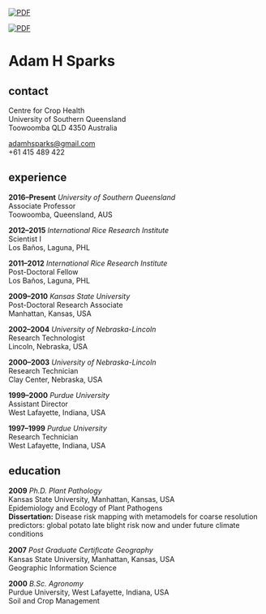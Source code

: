  [![PDF](https://img.shields.io/badge/Download%20Full%20CV-PDF-brightgreen.svg)](https://github.com/adamhsparks/AHSparks_CV/raw/master/AHSparks_CV.pdf)

[![PDF](https://img.shields.io/badge/Download%202--Page%20CV-PDF-yellowgreen.svg)](https://github.com/adamhsparks/AHSparks_CV/raw/master/AHSparks_2_Page_CV.pdf)

# Adam H Sparks
## contact

Centre for Crop Health  
University of Southern Queensland  
Toowoomba QLD 4350 Australia  

adamhsparks@gmail.com  
+61 415 489 422  

## experience

**2016–Present** *University of Southern Queensland*  
Associate Professor  
Toowoomba, Queensland, AUS  

**2012–2015** *International Rice Research Institute*  
Scientist I  
Los Baños, Laguna, PHL  

**2011–2012** *International Rice Research Institute*  
Post-Doctoral Fellow  
Los Baños, Laguna, PHL  

**2009–2010** *Kansas State University*  
Post-Doctoral Research Associate  
Manhattan, Kansas, USA  

**2002–2004** *University of Nebraska-Lincoln*  
Research Technologist  
Lincoln, Nebraska, USA  

**2000–2003** *University of Nebraska-Lincoln*  
Research Technician  
Clay Center, Nebraska, USA  

**1999–2000** *Purdue University*  
Assistant Director  
West Lafayette, Indiana, USA  

**1997–1999** *Purdue University*  
Research Technician  
West Lafayette, Indiana, USA  

## education
**2009** *Ph.D. Plant Pathology*  
Kansas State University, Manhattan, Kansas, USA  
Epidemiology and Ecology of Plant Pathogens  
**Dissertation:** Disease risk mapping with metamodels for coarse resolution
predictors: global potato late blight risk now and under future climate conditions

**2007** *Post Graduate Certiﬁcate Geography*  
Kansas State University, Manhattan, Kansas, USA  
Geographic Information Science  

**2000** *B.Sc. Agronomy*  
Purdue University, West Lafayette, Indiana, USA  
Soil and Crop Management  
